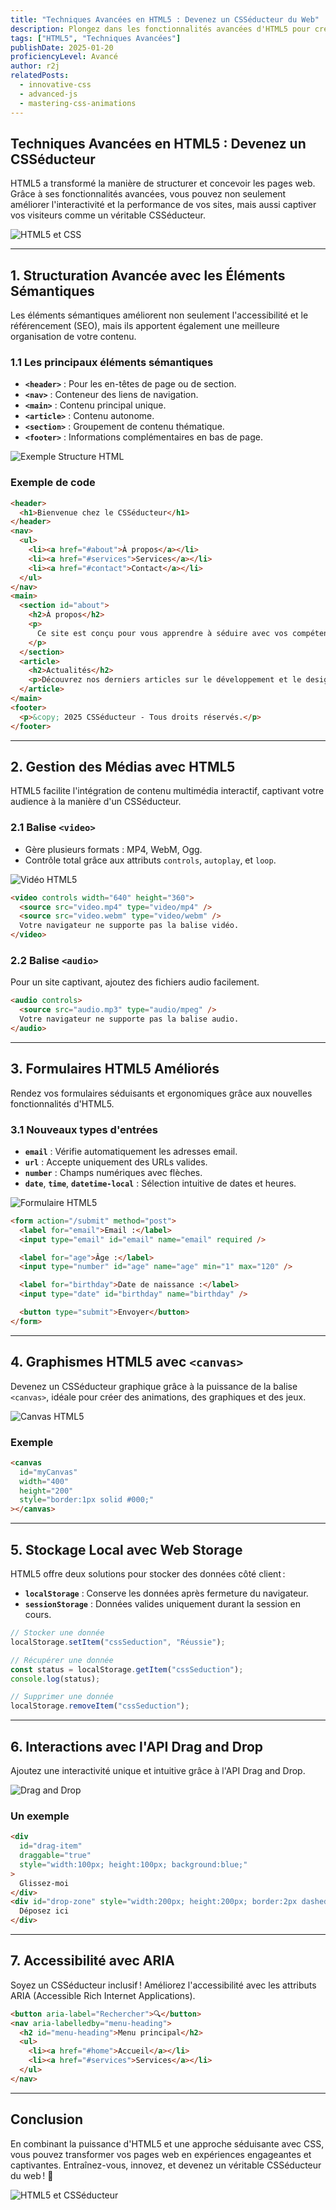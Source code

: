 ```yaml
---
title: "Techniques Avancées en HTML5 : Devenez un CSSéducteur du Web"
description: Plongez dans les fonctionnalités avancées d'HTML5 pour créer des pages web modernes, interactives et accessibles, tout en devenant un véritable CSSéducteur.
tags: ["HTML5", "Techniques Avancées"]
publishDate: 2025-01-20
proficiencyLevel: Avancé
author: r2j
relatedPosts:
  - innovative-css
  - advanced-js
  - mastering-css-animations
---
```


## **Techniques Avancées en HTML5 : Devenez un CSSéducteur**

HTML5 a transformé la manière de structurer et concevoir les pages web. Grâce à ses fonctionnalités avancées, vous pouvez non seulement améliorer l'interactivité et la performance de vos sites, mais aussi captiver vos visiteurs comme un véritable CSSéducteur.

![HTML5 et CSS](https://placehold.co/800x400?text=HTML5+et+CSS%3A+Techniques+Avanc%C3%A9es)

---

## **1. Structuration Avancée avec les Éléments Sémantiques**

Les éléments sémantiques améliorent non seulement l'accessibilité et le référencement (SEO), mais ils apportent également une meilleure organisation de votre contenu.

### **1.1 Les principaux éléments sémantiques**

- **`<header>`** : Pour les en-têtes de page ou de section.
- **`<nav>`** : Conteneur des liens de navigation.
- **`<main>`** : Contenu principal unique.
- **`<article>`** : Contenu autonome.
- **`<section>`** : Groupement de contenu thématique.
- **`<footer>`** : Informations complémentaires en bas de page.

![Exemple Structure HTML](https://placehold.co/800x400?text=Structuration+S%C3%A9mantique)

### **Exemple de code**

```html
<header>
  <h1>Bienvenue chez le CSSéducteur</h1>
</header>
<nav>
  <ul>
    <li><a href="#about">À propos</a></li>
    <li><a href="#services">Services</a></li>
    <li><a href="#contact">Contact</a></li>
  </ul>
</nav>
<main>
  <section id="about">
    <h2>À propos</h2>
    <p>
      Ce site est conçu pour vous apprendre à séduire avec vos compétences web !
    </p>
  </section>
  <article>
    <h2>Actualités</h2>
    <p>Découvrez nos derniers articles sur le développement et le design.</p>
  </article>
</main>
<footer>
  <p>&copy; 2025 CSSéducteur - Tous droits réservés.</p>
</footer>
```

---

## **2. Gestion des Médias avec HTML5**

HTML5 facilite l'intégration de contenu multimédia interactif, captivant votre audience à la manière d'un CSSéducteur.

### **2.1 Balise `<video>`**

- Gère plusieurs formats : MP4, WebM, Ogg.
- Contrôle total grâce aux attributs `controls`, `autoplay`, et `loop`.

![Vidéo HTML5](https://placehold.co/800x400?text=Vid%C3%A9o+HTML5)

```html
<video controls width="640" height="360">
  <source src="video.mp4" type="video/mp4" />
  <source src="video.webm" type="video/webm" />
  Votre navigateur ne supporte pas la balise vidéo.
</video>
```

### **2.2 Balise `<audio>`**

Pour un site captivant, ajoutez des fichiers audio facilement.

```html
<audio controls>
  <source src="audio.mp3" type="audio/mpeg" />
  Votre navigateur ne supporte pas la balise audio.
</audio>
```

---

## **3. Formulaires HTML5 Améliorés**

Rendez vos formulaires séduisants et ergonomiques grâce aux nouvelles fonctionnalités d'HTML5.

### **3.1 Nouveaux types d'entrées**

- **`email`** : Vérifie automatiquement les adresses email.
- **`url`** : Accepte uniquement des URLs valides.
- **`number`** : Champs numériques avec flèches.
- **`date`**, **`time`**, **`datetime-local`** : Sélection intuitive de dates et heures.

![Formulaire HTML5](https://placehold.co/800x400?text=Formulaire+HTML5)

```html
<form action="/submit" method="post">
  <label for="email">Email :</label>
  <input type="email" id="email" name="email" required />

  <label for="age">Âge :</label>
  <input type="number" id="age" name="age" min="1" max="120" />

  <label for="birthday">Date de naissance :</label>
  <input type="date" id="birthday" name="birthday" />

  <button type="submit">Envoyer</button>
</form>
```

---

## **4. Graphismes HTML5 avec `<canvas>`**

Devenez un CSSéducteur graphique grâce à la puissance de la balise `<canvas>`, idéale pour créer des animations, des graphiques et des jeux.

![Canvas HTML5](https://placehold.co/800x400?text=Canvas+HTML5)

### Exemple

```html
<canvas
  id="myCanvas"
  width="400"
  height="200"
  style="border:1px solid #000;"
></canvas>
```

---

## **5. Stockage Local avec Web Storage**

HTML5 offre deux solutions pour stocker des données côté client :

- **`localStorage`** : Conserve les données après fermeture du navigateur.
- **`sessionStorage`** : Données valides uniquement durant la session en cours.

```javascript
// Stocker une donnée
localStorage.setItem("cssSeduction", "Réussie");

// Récupérer une donnée
const status = localStorage.getItem("cssSeduction");
console.log(status);

// Supprimer une donnée
localStorage.removeItem("cssSeduction");
```

---

## **6. Interactions avec l'API Drag and Drop**

Ajoutez une interactivité unique et intuitive grâce à l'API Drag and Drop.

![Drag and Drop](https://placehold.co/800x400?text=Drag+and+Drop)

### Un exemple

```html
<div
  id="drag-item"
  draggable="true"
  style="width:100px; height:100px; background:blue;"
>
  Glissez-moi
</div>
<div id="drop-zone" style="width:200px; height:200px; border:2px dashed black;">
  Déposez ici
</div>
```

---

## **7. Accessibilité avec ARIA**

Soyez un CSSéducteur inclusif ! Améliorez l'accessibilité avec les attributs ARIA (Accessible Rich Internet Applications).

```html
<button aria-label="Rechercher">🔍</button>
<nav aria-labelledby="menu-heading">
  <h2 id="menu-heading">Menu principal</h2>
  <ul>
    <li><a href="#home">Accueil</a></li>
    <li><a href="#services">Services</a></li>
  </ul>
</nav>
```

---

## **Conclusion**

En combinant la puissance d'HTML5 et une approche séduisante avec CSS, vous pouvez transformer vos pages web en expériences engageantes et captivantes. Entraînez-vous, innovez, et devenez un véritable CSSéducteur du web ! 🚀

![HTML5 et CSSéducteur](https://placehold.co/800x400?text=Devenez+un+CSS%C3%A9ducteur)
